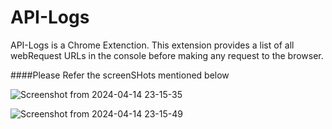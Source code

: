 # API-Logs

API-Logs is a Chrome Extenction. 
This extension provides a list of all webRequest URLs in the console before making any request to the browser.

####Please Refer the screenSHots mentioned below

![Screenshot from 2024-04-14 23-15-35](https://github.com/vivekkotecha16/API-Logs/assets/167018102/3e0c479a-3547-422f-9260-7c9fd3b84677)

![Screenshot from 2024-04-14 23-15-49](https://github.com/vivekkotecha16/API-Logs/assets/167018102/d8c0b3c4-2046-4ace-b738-013dc6ed5953)
